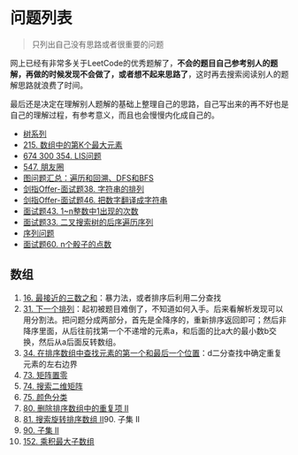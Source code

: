 # 问题列表
>只列出自己没有思路或者很重要的问题

网上已经有非常多关于LeetCode的优秀题解了，**不会的题目自己参考别人的题解，再做的时候发现不会做了，或者想不起来思路了**，这时再去搜索阅读别人的题解思路就浪费了时间。

最后还是决定在理解别人题解的基础上整理自己的思路，自己写出来的再不好也是自己的理解过程，有参考意义，而且也会慢慢内化成自己的。

- [树系列](/leetcode/problems/tree)
- [215. 数组中的第K个最大元素](/leetcode/problems/215-kth-largest-element)
- [674 300 354. LIS问题](/leetcode/problems/lis)
- [547. 朋友圈](/leetcode/problems/547-friend-circles)
- [图问题汇总：遍历和回溯、DFS和BFS](/leetcode/problems/graph)
- [剑指Offer-面试题38. 字符串的排列](/leetcode/problems/offer-38-string-pailie)
- [剑指Offer-面试题46. 把数字翻译成字符串](/leetcode/problems/offer-46-translate-num-to-str)
- [面试题43. 1~n整数中1出现的次数](/leetcode/problems/offer-43-calculate-one)
- [面试题33. 二叉搜索树的后序遍历序列](/leetcode/problems/offer-33)
- [序列问题](/leetcode/problems/sequential)
- [面试题60. n个骰子的点数](/leetcode/problems/offer-60)

## 数组
1. [16. 最接近的三数之和](https://leetcode-cn.com/problems/3sum-closest/)：暴力法，或者排序后利用二分查找
2. [31. 下一个排列](https://leetcode-cn.com/problems/next-permutation/)：起初被题目难倒了，不知道如何入手。后来看解析发现可以用分割法。把问题分成两部分，首先是全降序的，重新排序返回即可；然后非降序里面，从后往前找第一个不递增的元素a，和后面的比a大的最小数b交换，然后从a后面反转数组。
3. [34. 在排序数组中查找元素的第一个和最后一个位置](https://leetcode-cn.com/problems/find-first-and-last-position-of-element-in-sorted-array/)：d二分查找中确定重复元素的左右边界
4. [73. 矩阵置零](/leetcode/problems/73)
5. [74. 搜索二维矩阵](/leetcode/problems/74)
6. [75. 颜色分类](/leetcode/problems/75)
7. [80. 删除排序数组中的重复项 II](/leetcode/problems/80)
8. [81. 搜索旋转排序数组 II](/leetcode/problems/81)90. 子集 II
8. [90. 子集 II](/leetcode/problems/90)
8. [152. 乘积最大子数组](/leetcode/problems/152)
